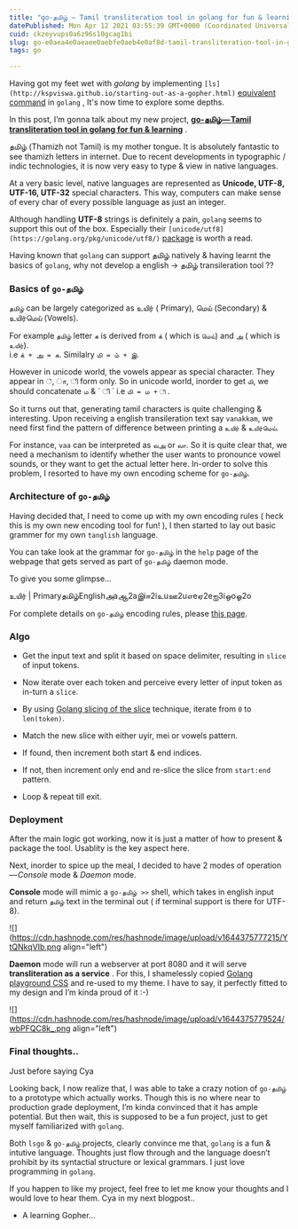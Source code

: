 ```yaml
---
title: "go-தமிழ் — Tamil transliteration tool in golang for fun & learning"
datePublished: Mon Apr 12 2021 03:55:39 GMT+0000 (Coordinated Universal Time)
cuid: ckzeyvups0a6z96s10gcag1bi
slug: go-e0aea4e0aeaee0aebfe0aeb4e0af8d-tamil-transliteration-tool-in-golang-for-fun-learning-a59eb87d9b7f
tags: go

---
```


Having got my feet wet with *golang* by implementing `[ls](http://kspviswa.github.io/starting-out-as-a-gopher.html)` [equivalent command](http://kspviswa.github.io/starting-out-as-a-gopher.html) in `golang` , It's now time to explore some depths.

In this post, I’m gonna talk about my new project, [**go-தமிழ் — Tamil transliteration tool in golang for fun & learning**](https://github.com/kspviswa/gothamizh) .

தமிழ் (Thamizh not Tamil) is my mother tongue. It is absolutely fantastic to see thamizh letters in internet. Due to recent developments in typographic / indic technologies, it is now very easy to type & view in native languages.

At a very basic level, native languages are represented as **Unicode, UTF-8, UTF-16, UTF-32** special characters. This way, computers can make sense of every char of every possible language as just an integer.

Although handling **UTF-8** strings is definitely a pain, `golang` seems to support this out of the box. Especially their `[unicode/utf8](https://golang.org/pkg/unicode/utf8/)` [package](https://golang.org/pkg/unicode/utf8/) is worth a read.

Having known that `golang` can support தமிழ் natively & having learnt the basics of `golang`, why not develop a english -&gt; தமிழ் transileration tool ??

### Basics of `go-தமிழ்`

`தமிழ்` can be largely categorized as உயிர் ( Primary), மெய் (Secondary) & உயிர்மெய் (Vowels).

For example `தமிழ்` letter `க` is derived from `க்` ( which is `மெய்`) and `அ` ( which is `உயிர்`).  
i.e `க் + அ = க`. Similalry `மி = ம் + இ`.

However in unicode world, the vowels appear as special character. They appear in ், ா, ி form only. So in unicode world, inorder to get `மி`, we should concatenate `ம` & \` ி \` i.e `மி = ம + ி` .

So it turns out that, generating tamil characters is quite challenging & interesting. Upon receiving a english transileration text say `vanakkam`, we need first find the pattern of difference between printing a `உயிர்` & `உயிர்மெய்`.

For instance, `vaa` can be interpreted as `வஅ` or `வா`. So it is quite clear that, we need a mechanism to identify whether the user wants to pronounce vowel sounds, or they want to get the actual letter here. In-order to solve this problem, I resorted to have my own encoding scheme for `go-தமிழ்`.

### Architecture of `go-தமிழ்`

Having decided that, I need to come up with my own encoding rules ( heck this is my own new encoding tool for fun! ), I then started to lay out basic grammer for my own `tanglish` language.

You can take look at the grammar for `go-தமிழ்` in the `help` page of the webpage that gets served as part of `go-தமிழ்` daemon mode.

To give you some glimpse…

உயிர் | Primaryதமிழ்Englishஅaஆ2aஇiஈ2iஉuஊ2uஎeஏ2eஐ3iஒoஓ2o

For complete details on `go-தமிழ்` encoding rules, please [this page](https://github.com/kspviswa/gothamizh/blob/master/help.html).

### Algo

* Get the input text and split it based on space delimiter, resulting in `slice` of input tokens.
    
* Now iterate over each token and perceive every letter of input token as in-turn a `slice`.
    
* By using [Golang slicing of the slice](https://blog.golang.org/go-slices-usage-and-internals) technique, iterate from `0` to `len(token)`.
    
* Match the new slice with either uyir, mei or vowels pattern.
    
* If found, then increment both start & end indices.
    
* If not, then increment only end and re-slice the slice from `start:end` pattern.
    
* Loop & repeat till exit.
    

### Deployment

After the main logic got working, now it is just a matter of how to present & package the tool. Usablity is the key aspect here.

Next, inorder to spice up the meal, I decided to have 2 modes of operation — *Console* mode & *Daemon* mode.

**Console** mode will mimic a `go-தமிழ் >>` shell, which takes in english input and return `தமிழ்` text in the terminal out ( if terminal support is there for UTF-8).

![](https://cdn.hashnode.com/res/hashnode/image/upload/v1644375777215/YtQNkqVIb.png align="left")

**Daemon** mode will run a webserver at port 8080 and it will serve **transliteration as a service** . For this, I shamelessly copied [Golang playground CSS](https://play.golang.org/) and re-used to my theme. I have to say, it perfectly fitted to my design and I’m kinda proud of it :-)

![](https://cdn.hashnode.com/res/hashnode/image/upload/v1644375779524/wbPFQC8k_.png align="left")

### Final thoughts..

Just before saying Cya

Looking back, I now realize that, I was able to take a crazy notion of `go-தமிழ்` to a prototype which actually works. Though this is no where near to production grade deployment, I’m kinda convinced that it has ample potential. But then wait, this is supposed to be a fun project, just to get myself familiarized with `golang`.

Both `lsgo` & `go-தமிழ்` projects, clearly convince me that, `golang` is a fun & intutive language. Thoughts just flow through and the language doesn’t prohibit by its syntactial structure or lexical grammars. I just love programming in `golang`.

If you happen to like my project, feel free to let me know your thoughts and I would love to hear them. Cya in my next blogpost..

* A learning Gopher…